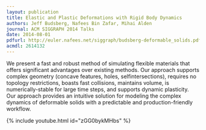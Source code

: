 ```yaml
---
layout: publication
title: Elastic and Plastic Deformations with Rigid Body Dynamics
authors: Jeff Budsberg, Nafees Bin Zafar, Mihai Alden
journal: ACM SIGGRAPH 2014 Talks
date: 2014-08-01
pdfurl: http://euler.nafees.net/siggraph/budsberg-deformable_solids.pdf
acmdl: 2614132
---
```

We present a fast and robust method of simulating flexible materials that offers
significant advantages over existing methods. Our approach supports complex
geometry (concave features, holes, selfintersections), requires no topology
restrictions, boasts fast collisions, maintains volume, is numerically-stable
for large time steps, and supports dynamic plasticity. Our approach provides an
intuitive solution for modeling the complex dynamics of deformable solids with a
predictable and production-friendly workflow.

{% include youtube.html id="zGG0bykMHbs" %}